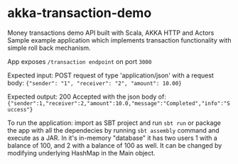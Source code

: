 # akka-transaction-demo
Money transactions demo API built with Scala, AKKA HTTP and Actors
Sample example application which implements transaction functionality with simple roll back mechanism.

App exposes `/transaction endpoint` on port `3000`

Expected input: POST request of type 'application/json' with a request body:
`{"sender": "1", "receiver": "2", "amount": 10.00}`

Expected output: 200 Accepted with the json body of:
`{"sender":1,"receiver":2,"amount":10.0,"message":"Completed","info":"Success"}`

To run the application: import as SBT project and run `sbt run` or package the app with all the dependecies
by running `sbt assembly` command and execute as a JAR.
In it's in-memory "database" it has two users 1 with a balance of 100, and 2 with a balance of 100 as well.
It can be changed by modifying underlying HashMap in the Main object.
